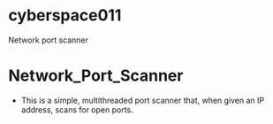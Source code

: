 # cyberspace011
Network port scanner
# Network_Port_Scanner

- This is a simple, multithreaded port scanner that, when given an IP address, scans for open ports.
